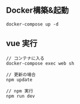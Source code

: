 ## Docker構築&起動
```
docker-compose up -d
```

## vue 実行
```
// コンテナに入る
docker-compose exec web sh

// 更新の場合
npm update

// npm 実行
npm run dev
```